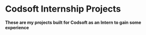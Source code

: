 # Codsoft Internship Projects
**These are my projects built for Codsoft as an Intern to gain some experience**
